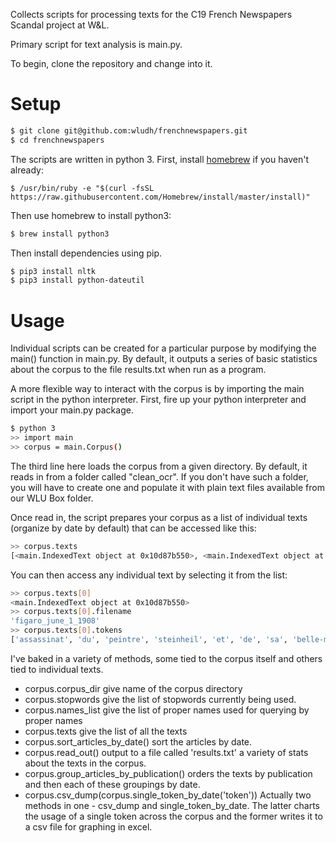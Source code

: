 Collects scripts for processing texts for the C19 French Newspapers Scandal project at W&L.

Primary script for text analysis is main.py.

To begin, clone the repository and change into it.

# Setup

```bash
$ git clone git@github.com:wludh/frenchnewspapers.git
$ cd frenchnewspapers
```

The scripts are written in python 3. First, install [homebrew](http://brew.sh/) if you haven't already: 
```
$ /usr/bin/ruby -e "$(curl -fsSL https://raw.githubusercontent.com/Homebrew/install/master/install)"
```

Then use homebrew to install python3:
```bash
$ brew install python3
```
Then install dependencies using pip.

```bash
$ pip3 install nltk
$ pip3 install python-dateutil
```

# Usage
Individual scripts can be created for a particular purpose by modifying the main() function in main.py. By default, it outputs a series of basic statistics about the corpus to the file results.txt when run as a program. 

A more flexible way to interact with the corpus is by importing the main script in the python interpreter. First, fire up your python interpreter and import your main.py package.

```bash
$ python 3
>> import main
>> corpus = main.Corpus()
```

The third line here loads the corpus from a given directory. By default, it reads in from a folder called "clean_ocr". If you don't have such a folder, you will have to create one and populate it with plain text files available from our WLU Box folder. 

Once read in, the script prepares your corpus as a list of individual texts (organize by date by default) that can be accessed like this:

```bash
>> corpus.texts
[<main.IndexedText object at 0x10d87b550>, <main.IndexedText object at 0x10da060b8>, <main.IndexedText object at 0x10dbb11d0>, <main.IndexedText object at 0x10dc60dd8>, <main.IndexedText object at 0x10deef1d0>, <main.IndexedText object at 0x10e451710>, <main.IndexedText object at 0x10e680080>, <main.IndexedText object at 0x10e9cfa58>, <main.IndexedText object at 0x10eb57cf8>, <main.IndexedText object at 0x10d867898>, <main.IndexedText object at 0x10d9b84e0>, <main.IndexedText object at 0x10db7c5c0>, <main.IndexedText object at 0x10dbef048>, <main.IndexedText object at 0x10dd6a6a0>, <main.IndexedText object at 0x10e3a12e8>, <main.IndexedText object at 0x10e60ef98>, <main.IndexedText object at 0x10e88a978>, <main.IndexedText object at 0x10ea31978>, <main.IndexedText object at 0x10ec87e48>, <main.IndexedText object at 0x10d6a40f0>, <main.IndexedText object at 0x10d6a4630>, <main.IndexedText object at 0x10d8f4e80>, <main.IndexedText object at 0x10dabbcf8>, <main.IndexedText object at 0x10dcde278>, <main.IndexedText object at 0x10e1f2eb8>, <main.IndexedText object at 0x10e4ae940>, <main.IndexedText object at 0x10e721048>, <main.IndexedText object at 0x10ea1ab00>, <main.IndexedText object at 0x10ebccb38>]
```

You can then access any individual text by selecting it from the list:

```bash
>> corpus.texts[0]
<main.IndexedText object at 0x10d87b550>
>> corpus.texts[0].filename
'figaro_june_1_1908'
>> corpus.texts[0].tokens
['assassinat', 'du', 'peintre', 'steinheil', 'et', 'de', 'sa', 'belle-mère', 'mme', 'veuve', 'japy', 'mme', 'steinheil', 'échappe', 'a', 'la', 'mort', 'un', 'crime', 'épouvantable', ',', 'un', 'triple', 'assassinat', ',', 'a', 'été', 'commis', 'à', 'paris', 'dans', 'la', 'nuit', 'de', 'samedi', 'à', 'dimanche', '.', 'dans', 'la', 'série', 'des', 'meurtres', "qu'il", 'faut', 'enregistrer', 'chaque', 'jour', ',', 'celui-là', 'prend', 'une', 'place', 'à', 'part', '.',...
```

I've baked in a variety of methods, some tied to the corpus itself and others tied to individual texts. 

* corpus.corpus_dir 
    give name of the corpus directory
* corpus.stopwords
    give the list of stopwords currently being used.
* corpus.names_list
    give the list of proper names used for querying by proper names
* corpus.texts 
    give the list of all the texts
* corpus.sort_articles_by_date()
    sort the articles by date.
* corpus.read_out()
    output to a file called 'results.txt' a variety of stats about the texts in the corpus.
* corpus.group_articles_by_publication()
    orders the texts by publication and then each of these groupings by date.
* corpus.csv_dump(corpus.single_token_by_date('token'))
    Actually two methods in one - csv_dump and single_token_by_date. The latter charts the usage of a single token across the corpus and the former writes it to a csv file for graphing in excel.